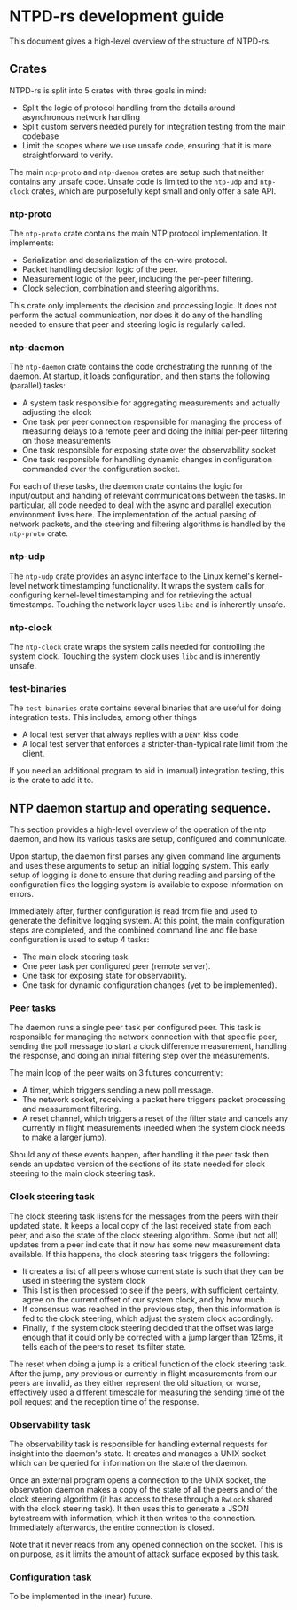 # NTPD-rs development guide

This document gives a high-level overview of the structure of NTPD-rs.

## Crates

NTPD-rs is split into 5 crates with three goals in mind:

 - Split the logic of protocol handling from the details around asynchronous network handling
 - Split custom servers needed purely for integration testing from the main codebase
 - Limit the scopes where we use unsafe code, ensuring that it is more straightforward to verify.

The main `ntp-proto` and `ntp-daemon` crates are setup such that neither contains any unsafe code. Unsafe code is limited to the `ntp-udp` and `ntp-clock` crates, which are purposefully kept small and only offer a safe API.

### ntp-proto

The `ntp-proto` crate contains the main NTP protocol implementation. It implements:
 - Serialization and deserialization of the on-wire protocol.
 - Packet handling decision logic of the peer.
 - Measurement logic of the peer, including the per-peer filtering.
 - Clock selection, combination and steering algorithms.

This crate only implements the decision and processing logic. It does not perform the actual communication, nor does it do any of the handling needed to ensure that peer and steering logic is regularly called.

### ntp-daemon

The `ntp-daemon` crate contains the code orchestrating the running of the daemon. At startup, it loads configuration, and then starts the following (parallel) tasks:
 - A system task responsible for aggregating measurements and actually adjusting the clock
 - One task per peer connection responsible for managing the process of measuring delays to a remote peer and doing the initial per-peer filtering on those measurements
 - One task responsible for exposing state over the observability socket
 - One task responsible for handling dynamic changes in configuration commanded over the configuration socket.

For each of these tasks, the daemon crate contains the logic for input/output and handing of relevant communications between the tasks. In particular, all code needed to deal with the async and parallel execution environment lives here. The implementation of the actual parsing of network packets, and the steering and filtering algorithms is handled by the `ntp-proto` crate.

### ntp-udp

The `ntp-udp` crate provides an async interface to the Linux kernel's kernel-level network timestamping functionality. It wraps the system calls for configuring kernel-level timestamping and for retrieving the actual timestamps. Touching the network layer uses `libc` and is inherently unsafe.

### ntp-clock

The `ntp-clock` crate wraps the system calls needed for controlling the system clock. Touching the system clock uses `libc` and is inherently unsafe.

### test-binaries

The `test-binaries` crate contains several binaries that are useful for doing integration tests. This includes, among other things
 - A local test server that always replies with a `DENY` kiss code
 - A local test server that enforces a stricter-than-typical rate limit from the client.

If you need an additional program to aid in (manual) integration testing, this is the crate to add it to.

## NTP daemon startup and operating sequence.

This section provides a high-level overview of the operation of the ntp daemon, and how its various tasks are setup, configured and communicate.

Upon startup, the daemon first parses any given command line arguments and uses these arguments to setup an initial logging system. This early setup of logging is done to ensure that during reading and parsing of the configuration files the logging system is available to expose information on errors.

Immediately after, further configuration is read from file and used to generate the definitive logging system. At this point, the main configuration steps are completed, and the combined command line and file base configuration is used to setup 4 tasks:
 - The main clock steering task.
 - One peer task per configured peer (remote server).
 - One task for exposing state for observability.
 - One task for dynamic configuration changes (yet to be implemented).

### Peer tasks

The daemon runs a single peer task per configured peer. This task is responsible for managing the network connection with that specific peer, sending the poll message to start a clock difference measurement, handling the response, and doing an initial filtering step over the measurements.

The main loop of the peer waits on 3 futures concurrently:
 - A timer, which triggers sending a new poll message.
 - The network socket, receiving a packet here triggers packet processing and measurement filtering.
 - A reset channel, which triggers a reset of the filter state and cancels any currently in flight measurements (needed when the system clock needs to make a larger jump).

Should any of these events happen, after handling it the peer task then sends an updated version of the sections of its state needed for clock steering to the main clock steering task.

### Clock steering task

The clock steering task listens for the messages from the peers with their updated state. It keeps a local copy of the last received state from each peer, and also the state of the clock steering algorithm. Some (but not all) updates from a peer indicate that it now has some new measurement data available. If this happens, the clock steering task triggers the following:
 - It creates a list of all peers whose current state is such that they can be used in steering the system clock
 - This list is then processed to see if the peers, with sufficient certainty, agree on the current offset of our system clock, and by how much.
 - If consensus was reached in the previous step, then this information is fed to the clock steering, which adjust the system clock accordingly.
 - Finally, if the system clock steering decided that the offset was large enough that it could only be corrected with a jump larger than 125ms, it tells each of the peers to reset its filter state.

The reset when doing a jump is a critical function of the clock steering task. After the jump, any previous or currently in flight measurements from our peers are invalid, as they either represent the old situation, or worse, effectively used a different timescale for measuring the sending time of the poll request and the reception time of the response.

### Observability task

The observability task is responsible for handling external requests for insight into the daemon's state. It creates and manages a UNIX socket which can be queried for information on the state of the daemon.

Once an external program opens a connection to the UNIX socket, the observation daemon makes a copy of the state of all the peers and of the clock steering algorithm (it has access to these through a `RwLock` shared with the clock steering task). It then uses this to generate a JSON bytestream with information, which it then writes to the connection. Immediately afterwards, the entire connection is closed.

Note that it never reads from any opened connection on the socket. This is on purpose, as it limits the amount of attack surface exposed by this task.

### Configuration task

To be implemented in the (near) future.
